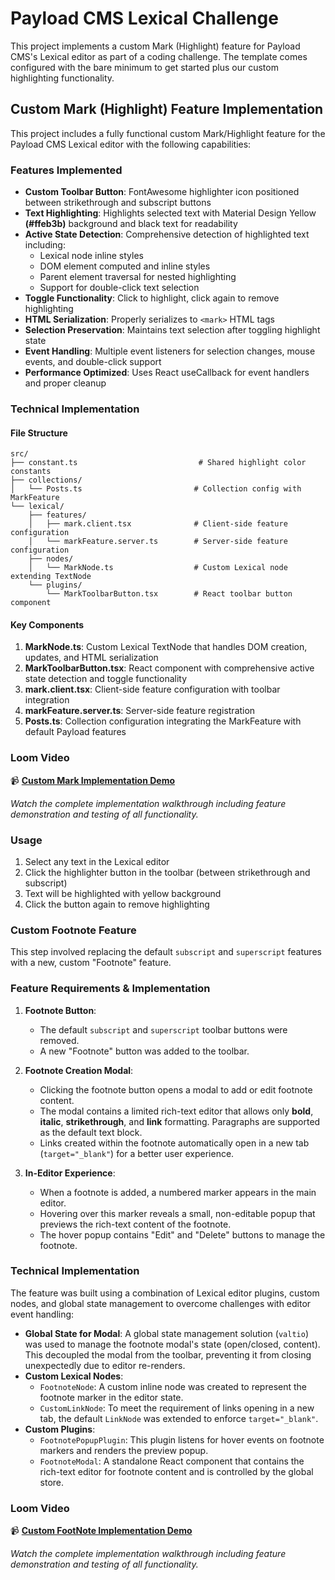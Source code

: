 # Payload CMS Lexical Challenge

This project implements a custom Mark (Highlight) feature for Payload CMS's Lexical editor as part of a coding challenge. The template comes configured with the bare minimum to get started plus our custom highlighting functionality.

## Custom Mark (Highlight) Feature Implementation

This project includes a fully functional custom Mark/Highlight feature for the Payload CMS Lexical editor with the following capabilities:

### Features Implemented

- **Custom Toolbar Button**: FontAwesome highlighter icon positioned between strikethrough and subscript buttons
- **Text Highlighting**: Highlights selected text with Material Design Yellow **(#ffeb3b)** background and black text for readability
- **Active State Detection**: Comprehensive detection of highlighted text including:
  - Lexical node inline styles
  - DOM element computed and inline styles
  - Parent element traversal for nested highlighting
  - Support for double-click text selection
- **Toggle Functionality**: Click to highlight, click again to remove highlighting
- **HTML Serialization**: Properly serializes to `<mark>` HTML tags
- **Selection Preservation**: Maintains text selection after toggling highlight state
- **Event Handling**: Multiple event listeners for selection changes, mouse events, and double-click support
- **Performance Optimized**: Uses React useCallback for event handlers and proper cleanup

### Technical Implementation

#### File Structure

```
src/
├── constant.ts                           # Shared highlight color constants
├── collections/
│   └── Posts.ts                         # Collection config with MarkFeature
└── lexical/
    ├── features/
    │   ├── mark.client.tsx              # Client-side feature configuration
    │   └── markFeature.server.ts        # Server-side feature configuration
    ├── nodes/
    │   └── MarkNode.ts                  # Custom Lexical node extending TextNode
    └── plugins/
        └── MarkToolbarButton.tsx        # React toolbar button component
```

#### Key Components

1. **MarkNode.ts**: Custom Lexical TextNode that handles DOM creation, updates, and HTML serialization
2. **MarkToolbarButton.tsx**: React component with comprehensive active state detection and toggle functionality
3. **mark.client.tsx**: Client-side feature configuration with toolbar integration
4. **markFeature.server.ts**: Server-side feature registration
5. **Posts.ts**: Collection configuration integrating the MarkFeature with default Payload features

### Loom Video

📹 **[Custom Mark Implementation Demo](https://www.loom.com/share/5102a733d9d443598b6ca106cb1f935c?sid=90c30ecc-3e91-43a6-9212-2badaee753dc)**

_Watch the complete implementation walkthrough including feature demonstration and testing of all functionality._

### Usage

1. Select any text in the Lexical editor
2. Click the highlighter button in the toolbar (between strikethrough and subscript)
3. Text will be highlighted with yellow background
4. Click the button again to remove highlighting

### Custom Footnote Feature

This step involved replacing the default `subscript` and `superscript` features with a new, custom "Footnote" feature.

### Feature Requirements & Implementation

1.  **Footnote Button**:

    - The default `subscript` and `superscript` toolbar buttons were removed.
    - A new "Footnote" button was added to the toolbar.

2.  **Footnote Creation Modal**:

    - Clicking the footnote button opens a modal to add or edit footnote content.
    - The modal contains a limited rich-text editor that allows only **bold**, **italic**, **strikethrough**, and **link** formatting. Paragraphs are supported as the default text block.
    - Links created within the footnote automatically open in a new tab (`target="_blank"`) for a better user experience.

3.  **In-Editor Experience**:
    - When a footnote is added, a numbered marker appears in the main editor.
    - Hovering over this marker reveals a small, non-editable popup that previews the rich-text content of the footnote.
    - The hover popup contains "Edit" and "Delete" buttons to manage the footnote.

### Technical Implementation

The feature was built using a combination of Lexical editor plugins, custom nodes, and global state management to overcome challenges with editor event handling:

- **Global State for Modal**: A global state management solution (`valtio`) was used to manage the footnote modal's state (open/closed, content). This decoupled the modal from the toolbar, preventing it from closing unexpectedly due to editor re-renders.
- **Custom Lexical Nodes**:
  - `FootnoteNode`: A custom inline node was created to represent the footnote marker in the editor state.
  - `CustomLinkNode`: To meet the requirement of links opening in a new tab, the default `LinkNode` was extended to enforce `target="_blank"`.
- **Custom Plugins**:
  - `FootnotePopupPlugin`: This plugin listens for hover events on footnote markers and renders the preview popup.
  - `FootnoteModal`: A standalone React component that contains the rich-text editor for footnote content and is controlled by the global store.

### Loom Video

📹 **[Custom FootNote Implementation Demo](https://www.loom.com/share/9f10408072674a0ba585c075d1583dc4?sid=7368169e-0c45-427b-b565-fd3404caa1ce)**

_Watch the complete implementation walkthrough including feature demonstration and testing of all functionality._

